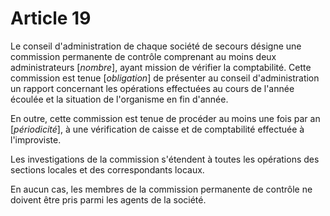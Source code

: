 # Article 19

Le conseil d'administration de chaque société de secours désigne une commission permanente de contrôle comprenant au moins deux administrateurs [*nombre*], ayant mission de vérifier la comptabilité.    Cette commission est tenue [*obligation*] de présenter au conseil d'administration un rapport concernant les opérations effectuées au cours de l'année écoulée et la situation de l'organisme en fin d'année.

En outre, cette commission est tenue de procéder au moins une fois par an [*périodicité*], à une vérification de caisse et de comptabilité effectuée à l'improviste.

Les investigations de la commission s'étendent à toutes les opérations des sections locales et des correspondants locaux.

En aucun cas, les membres de la commission permanente de contrôle ne doivent être pris parmi les agents de la société.
